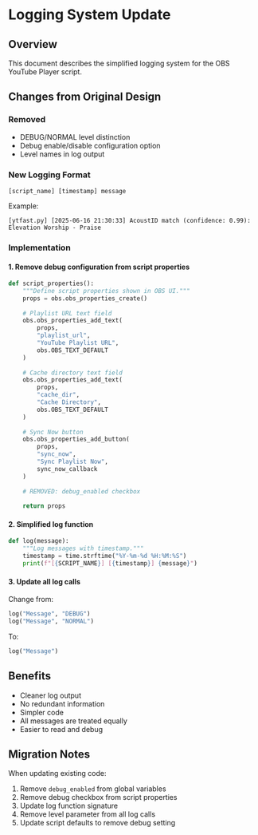 # Logging System Update

## Overview
This document describes the simplified logging system for the OBS YouTube Player script.

## Changes from Original Design

### Removed
- DEBUG/NORMAL level distinction
- Debug enable/disable configuration option
- Level names in log output

### New Logging Format
```
[script_name] [timestamp] message
```

Example:
```
[ytfast.py] [2025-06-16 21:30:33] AcoustID match (confidence: 0.99): Elevation Worship - Praise
```

### Implementation

#### 1. Remove debug configuration from script properties
```python
def script_properties():
    """Define script properties shown in OBS UI."""
    props = obs.obs_properties_create()
    
    # Playlist URL text field
    obs.obs_properties_add_text(
        props, 
        "playlist_url", 
        "YouTube Playlist URL", 
        obs.OBS_TEXT_DEFAULT
    )
    
    # Cache directory text field
    obs.obs_properties_add_text(
        props,
        "cache_dir",
        "Cache Directory",
        obs.OBS_TEXT_DEFAULT
    )
    
    # Sync Now button
    obs.obs_properties_add_button(
        props,
        "sync_now",
        "Sync Playlist Now",
        sync_now_callback
    )
    
    # REMOVED: debug_enabled checkbox
    
    return props
```

#### 2. Simplified log function
```python
def log(message):
    """Log messages with timestamp."""
    timestamp = time.strftime("%Y-%m-%d %H:%M:%S")
    print(f"[{SCRIPT_NAME}] [{timestamp}] {message}")
```

#### 3. Update all log calls
Change from:
```python
log("Message", "DEBUG")
log("Message", "NORMAL")
```

To:
```python
log("Message")
```

## Benefits
- Cleaner log output
- No redundant information
- Simpler code
- All messages are treated equally
- Easier to read and debug

## Migration Notes
When updating existing code:
1. Remove `debug_enabled` from global variables
2. Remove debug checkbox from script properties
3. Update log function signature
4. Remove level parameter from all log calls
5. Update script defaults to remove debug setting